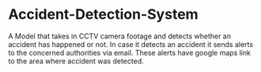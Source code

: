 # Accident-Detection-System
A Model that takes in CCTV camera footage and detects whether an accident has happened or not. 
In case it detects an accident it sends alerts to the concerned authorities via email. 
These alerts have google maps link to the area where accident was detected.
